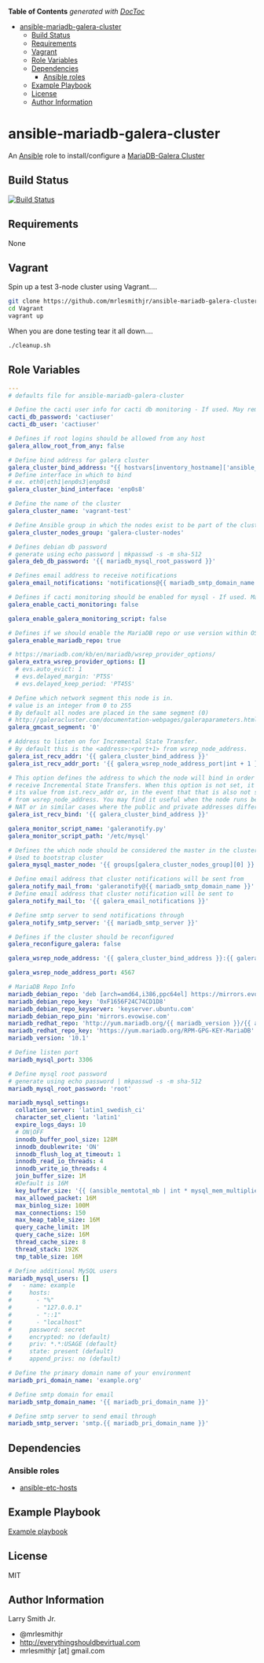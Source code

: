 <!-- START doctoc generated TOC please keep comment here to allow auto update -->

<!-- DON'T EDIT THIS SECTION, INSTEAD RE-RUN doctoc TO UPDATE -->

**Table of Contents**  _generated with [DocToc](https://github.com/thlorenz/doctoc)_

-   [ansible-mariadb-galera-cluster](#ansible-mariadb-galera-cluster)
    -   [Build Status](#build-status)
    -   [Requirements](#requirements)
    -   [Vagrant](#vagrant)
    -   [Role Variables](#role-variables)
    -   [Dependencies](#dependencies)
        -   [Ansible roles](#ansible-roles)
    -   [Example Playbook](#example-playbook)
    -   [License](#license)
    -   [Author Information](#author-information)

<!-- END doctoc generated TOC please keep comment here to allow auto update -->

# ansible-mariadb-galera-cluster

An [Ansible](https://www.ansible.com) role to install/configure a [MariaDB-Galera Cluster](https://mariadb.com/kb/en/mariadb/what-is-mariadb-galera-cluster/)

## Build Status

[![Build Status](https://travis-ci.org/mrlesmithjr/ansible-mariadb-galera-cluster.svg?branch=master)](https://travis-ci.org/mrlesmithjr/ansible-mariadb-galera-cluster)

## Requirements

None

## Vagrant

Spin up a test 3-node cluster using Vagrant....

```bash
git clone https://github.com/mrlesmithjr/ansible-mariadb-galera-cluster.git
cd Vagrant
vagrant up
```

When you are done testing tear it all down....

```bash
./cleanup.sh
```

## Role Variables

```yaml
---
# defaults file for ansible-mariadb-galera-cluster

# Define the cacti user info for cacti db monitoring - If used. May remove later.
cacti_db_password: 'cactiuser'
cacti_db_user: 'cactiuser'

# Defines if root logins should be allowed from any host
galera_allow_root_from_any: false

# Define bind address for galera cluster
galera_cluster_bind_address: "{{ hostvars[inventory_hostname]['ansible_' + galera_cluster_bind_interface]['ipv4']['address'] }}"
# Define interface in which to bind
# ex. eth0|eth1|enp0s3|enp0s8
galera_cluster_bind_interface: 'enp0s8'

# Define the name of the cluster
galera_cluster_name: 'vagrant-test'

# Define Ansible group in which the nodes exist to be part of the cluster
galera_cluster_nodes_group: 'galera-cluster-nodes'

# Defines debian db password
# generate using echo password | mkpasswd -s -m sha-512
galera_deb_db_password: '{{ mariadb_mysql_root_password }}'

# Defines email address to receive notifications
galera_email_notifications: 'notifications@{{ mariadb_smtp_domain_name }}'

# Defines if cacti monitoring should be enabled for mysql - If used. May remove later.
galera_enable_cacti_monitoring: false

galera_enable_galera_monitoring_script: false

# Defines if we should enable the MariaDB repo or use version within OS repos.
galera_enable_mariadb_repo: true

# https://mariadb.com/kb/en/mariadb/wsrep_provider_options/
galera_extra_wsrep_provider_options: []
  # evs.auto_evict: 1
  # evs.delayed_margin: 'PT5S'
  # evs.delayed_keep_period: 'PT45S'

# Define which network segment this node is in.
# value is an integer from 0 to 255
# By default all nodes are placed in the same segment (0)
# http://galeracluster.com/documentation-webpages/galeraparameters.html#gmcast-segment
galera_gmcast_segment: '0'

# Address to listen on for Incremental State Transfer.
# By default this is the <address>:<port+1> from wsrep_node_address.
galera_ist_recv_addr: '{{ galera_cluster_bind_address }}'
galera_ist_recv_addr_port: '{{ galera_wsrep_node_address_port|int + 1 }}'

# This option defines the address to which the node will bind in order to
# receive Incremental State Transfers. When this option is not set, it takes
# its value from ist.recv_addr or, in the event that that is also not set,
# from wsrep_node_address. You may find it useful when the node runs behind a
# NAT or in similar cases where the public and private addresses differ.
galera_ist_recv_bind: '{{ galera_cluster_bind_address }}'

galera_monitor_script_name: 'galeranotify.py'
galera_monitor_script_path: '/etc/mysql'

# Defines the which node should be considered the master in the cluster
# Used to bootstrap cluster
galera_mysql_master_node: '{{ groups[galera_cluster_nodes_group][0] }}'

# Define email address that cluster notifications will be sent from
galera_notify_mail_from: 'galeranotify@{{ mariadb_smtp_domain_name }}'
# Define email address that cluster notification will be sent to
galera_notify_mail_to: '{{ galera_email_notifications }}'

# Define smtp server to send notifications through
galera_notify_smtp_server: '{{ mariadb_smtp_server }}'

# Defines if the cluster should be reconfigured
galera_reconfigure_galera: false

galera_wsrep_node_address: '{{ galera_cluster_bind_address }}:{{ galera_wsrep_node_address_port }}'

galera_wsrep_node_address_port: 4567

# MariaDB Repo Info
mariadb_debian_repo: 'deb [arch=amd64,i386,ppc64el] https://mirrors.evowise.com/mariadb/repo/{{ mariadb_version }}/{{ ansible_distribution|lower }} {{ ansible_distribution_release|lower }} main'
mariadb_debian_repo_key: '0xF1656F24C74CD1D8'
mariadb_debian_repo_keyserver: 'keyserver.ubuntu.com'
mariadb_debian_repo_pin: 'mirrors.evowise.com'
mariadb_redhat_repo: 'http://yum.mariadb.org/{{ mariadb_version }}/{{ ansible_distribution|lower }}{{ ansible_distribution_major_version|int}}-amd64'
mariadb_redhat_repo_key: 'https://yum.mariadb.org/RPM-GPG-KEY-MariaDB'
mariadb_version: '10.1'

# Define listen port
mariadb_mysql_port: 3306

# Define mysql root password
# generate using echo password | mkpasswd -s -m sha-512
mariadb_mysql_root_password: 'root'

mariadb_mysql_settings:
  collation_server: 'latin1_swedish_ci'
  character_set_client: 'latin1'
  expire_logs_days: 10
  # ON|OFF
  innodb_buffer_pool_size: 128M
  innodb_doublewrite: 'ON'
  innodb_flush_log_at_timeout: 1
  innodb_read_io_threads: 4
  innodb_write_io_threads: 4
  join_buffer_size: 1M
  #Default is 16M
  key_buffer_size: '{{ (ansible_memtotal_mb | int * mysql_mem_multiplier) | round | int }}M'
  max_allowed_packet: 16M
  max_binlog_size: 100M
  max_connections: 150
  max_heap_table_size: 16M
  query_cache_limit: 1M
  query_cache_size: 16M
  thread_cache_size: 8
  thread_stack: 192K
  tmp_table_size: 16M

# Define additional MySQL users
mariadb_mysql_users: []
#   - name: example
#     hosts:
#       - "%"
#       - "127.0.0.1"
#       - "::1"
#       - "localhost"
#     password: secret
#     encrypted: no (default)
#     priv: *.*:USAGE (default}
#     state: present (default)
#     append_privs: no (default)

# Define the primary domain name of your environment
mariadb_pri_domain_name: 'example.org'

# Define smtp domain for email
mariadb_smtp_domain_name: '{{ mariadb_pri_domain_name }}'

# Define smtp server to send email through
mariadb_smtp_server: 'smtp.{{ mariadb_pri_domain_name }}'
```

## Dependencies

### Ansible roles

-   [ansible-etc-hosts](https://github.com/mrlesmithjr/ansible-etc-hosts)

## Example Playbook

[Example playbook](./playbook.yml)

## License

MIT

## Author Information

Larry Smith Jr.

-   @mrlesmithjr
-   <http://everythingshouldbevirtual.com>
-   mrlesmithjr [at] gmail.com
